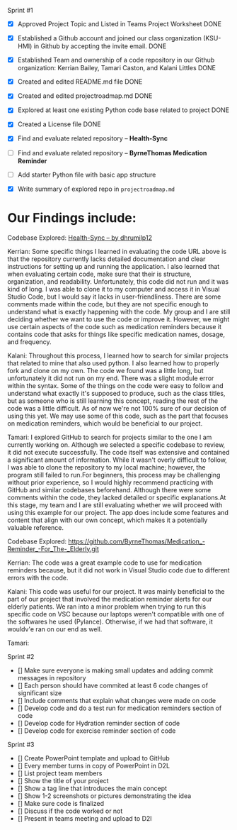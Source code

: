 Sprint #1
- [x] Approved Project Topic and Listed in Teams Project Worksheet DONE
- [x] Established a Github account and joined our class organization (KSU-HMI) in Github by accepting the invite email. DONE
- [x] Established Team and ownership of a code repository in our Github organization: Kerrian Bailey, Tamari Caston, and Kalani Littles DONE
- [X] Created and edited README.md file DONE
- [X] Created and edited projectroadmap.md DONE
- [X] Explored at least one existing Python code base related to project DONE
- [x] Created a License file DONE
- [x] Find and evaluate related repository – **Health-Sync**
- [ ] Find and evaluate related repository – **ByrneThomas Medication Reminder**
- [ ] Add starter Python file with basic app structure
- [x] Write summary of explored repo in `projectroadmap.md`   
  

      
# Our Findings include:
Codebase Explored: [Health-Sync – by dhrumilp12](https://github.com/dhrumilp12/Health-Sync)

Kerrian: Some specific things I learned in evaluating the code URL above is that the repository currently lacks detailed documentation and clear instructions for setting up and running the application. I also learned that when evaluating certain code, make sure that their is structure, organization, and readability. Unfortunately, this code did not run and it was kind of long. I was able to clone it to my computer and access it in Visual Studio Code, but I would say it lacks in user-friendliness. There are some comments made within the code, but they are not specific enough to understand what is exactly happening with the code. My group and I are still deciding whether we want to use the code or improve it. However, we might use certain aspects of the code such as medication reminders because it contains code that asks for things like specific medication names, dosage, and frequency.

Kalani: Throughout this process, I learned how to search for similar projects that related to mine that also used python. I also learned how to properly fork and clone on my own. The code we found was a little long, but unfortunately it did not run on my end. There was a slight module error within the syntax. Some of the things on the code were easy to follow and understand what exactly it's supposed to produce, such as the class titles, but as someone who is still learning this concept, reading the rest of the code was a little difficult. As of now we're not 100% sure of our decision of using this yet. We may use some of this code, such as the part that focuses on medication reminders, which would be beneficial to our project.

Tamari: I explored GitHub to search for projects similar to the one I am currently working on. Although we selected a specific codebase to review, it did not execute successfully. The code itself was extensive and contained a significant amount of information. While it wasn't overly difficult to follow, I was able to clone the repository to my local machine; however, the program still failed to run.For beginners, this process may be challenging without prior experience, so I would highly recommend practicing with GitHub and similar codebases beforehand. Although there were some comments within the code, they lacked detailed or specific explanations.At this stage, my team and I are still evaluating whether we will proceed with using this example for our project. The app does include some features and content that align with our own concept, which makes it a potentially valuable reference.

Codebase Explored: https://github.com/ByrneThomas/Medication_-Reminder_-For_The-_Elderly.git

Kerrian: The code was a great example code to use for medication reminders because, but it did not work in Visual Studio code due to different errors with the code.

Kalani: This code was useful for our project. It was mainly beneficial to the part of our project that involved the medication reminder alerts for our elderly patients. We ran into a minor problem when trying to run this specific code on VSC because our laptops weren't compatible with one of the softwares he used (Pylance). Otherwise, if we had that software, it wouldv'e ran on our end as well.

Tamari:

Sprint #2
- [] Make sure everyone is making small updates and adding commit messages in repository
- [] Each person should have commited at least 6 code changes of significant size
- [] Include comments that explain what changes were made on code
- [] Develop code and do a test run for medication reminders section of code
- [] Develop code for Hydration reminder section of code
- [] Develop code for exercise reminder section of code

Sprint #3
- [] Create PowerPoint template and upload to GitHub
- [] Every member turns in copy of PowerPoint in D2L
- [] List project team members
- [] Show the title of your project
- [] Show a tag line that introduces the main concept
- [] Show 1-2 screenshots or pictures demonstrating the idea 
- [] Make sure code is finalized
- [] Discuss if the code worked or not
- [] Present in teams meeting and upload to D2l
